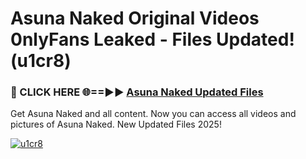 # Asuna Naked Original Videos 0nlyFans Leaked - Files Updated! (u1cr8)

<h3>🔴 CLICK HERE 🌐==►► <a href="https://tinyurl.com/up5wt9bj" rel="nofollow">Asuna Naked Updated Files</a></h3>

Get Asuna Naked and all content. Now you can access all videos and pictures of Asuna Naked. New Updated Files 2025!

[![u1cr8](https://i.imgur.com/ABiUzMV.gif)](https://tinyurl.com/up5wt9bj)
